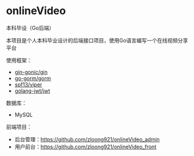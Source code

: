# onlineVideo
本科毕设（Go后端）

本项目是个人本科毕业设计的后端接口项目，使用Go语言编写一个在线视频分享平台

使用框架：
- [gin-gonic/gin](https://github.com/gin-gonic/gin)
- [go-gorm/gorm](https://github.com/go-gorm/gorm)
- [spf13/viper](https://github.com/spf13/viper)
- [golang-jwt/jwt](https://github.com/golang-jwt/jwt)

数据库：
- MySQL

前端项目：
- 后台管理：https://github.com/zloong921/onlineVideo_admin
- 用户前台：https://github.com/zloong921/onlineVideo_front
